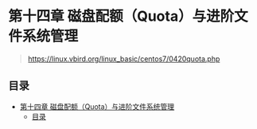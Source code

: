 # 第十四章 磁盘配额（Quota）与进阶文件系统管理

> <https://linux.vbird.org/linux_basic/centos7/0420quota.php>

## 目录

- [第十四章 磁盘配额（Quota）与进阶文件系统管理](#第十四章-磁盘配额quota与进阶文件系统管理)
  - [目录](#目录)

